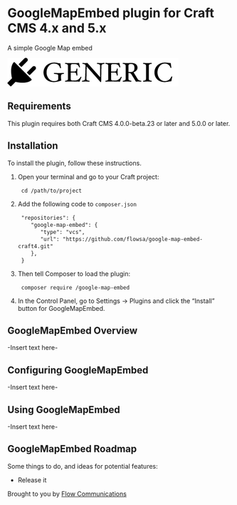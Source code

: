 # GoogleMapEmbed plugin for Craft CMS 4.x and 5.x

A simple Google Map embed

![Screenshot](resources/img/plugin-logo.png)

## Requirements

This plugin requires both Craft CMS 4.0.0-beta.23 or later and 5.0.0 or later.

## Installation

To install the plugin, follow these instructions.

1. Open your terminal and go to your Craft project:

        cd /path/to/project

2. Add the following code to `composer.json`

        "repositories": {
           "google-map-embed": {
              "type": "vcs",
              "url": "https://github.com/flowsa/google-map-embed-craft4.git"
           },
        }

3. Then tell Composer to load the plugin:

        composer require /google-map-embed

4. In the Control Panel, go to Settings → Plugins and click the “Install” button for GoogleMapEmbed.

## GoogleMapEmbed Overview

-Insert text here-

## Configuring GoogleMapEmbed

-Insert text here-

## Using GoogleMapEmbed

-Insert text here-

## GoogleMapEmbed Roadmap

Some things to do, and ideas for potential features:

* Release it

Brought to you by [Flow Communications](https://www.flowsa.com)
